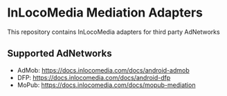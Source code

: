 InLocoMedia Mediation Adapters
===
This repository contains InLocoMedia adapters for third party AdNetworks

Supported AdNetworks
---
* AdMob: https://docs.inlocomedia.com/docs/android-admob
* DFP: https://docs.inlocomedia.com/docs/android-dfp
* MoPub: https://docs.inlocomedia.com/docs/mopub-mediation
